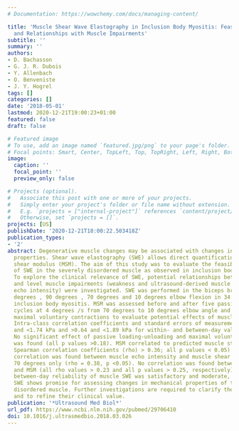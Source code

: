 ```yaml
---
# Documentation: https://wowchemy.com/docs/managing-content/

title: 'Muscle Shear Wave Elastography in Inclusion Body Myositis: Feasibility, Reliability
  and Relationships with Muscle Impairments'
subtitle: ''
summary: ''
authors:
- D. Bachasson
- G. J. R. Dubois
- Y. Allenbach
- O. Benveniste
- J. Y. Hogrel
tags: []
categories: []
date: '2018-05-01'
lastmod: 2020-12-21T19:00:23+01:00
featured: false
draft: false

# Featured image
# To use, add an image named `featured.jpg/png` to your page's folder.
# Focal points: Smart, Center, TopLeft, Top, TopRight, Left, Right, BottomLeft, Bottom, BottomRight.
image:
  caption: ''
  focal_point: ''
  preview_only: false

# Projects (optional).
#   Associate this post with one or more of your projects.
#   Simply enter your project's folder or file name without extension.
#   E.g. `projects = ["internal-project"]` references `content/project/deep-learning/index.md`.
#   Otherwise, set `projects = []`.
projects: [US]
publishDate: '2020-12-21T18:00:22.503418Z'
publication_types:
- '2'
abstract: Degenerative muscle changes may be associated with changes in muscle mechanical
  properties. Shear wave elastography (SWE) allows direct quantification of muscle
  shear modulus (MSM). The aim of this study was to evaluate the feasibility and reliability
  of SWE in the severely disordered muscle as observed in inclusion body myositis.
  To explore the clinical relevance of SWE, potential relationships between MSM values
  and level muscle impairments (weakness and ultrasound-derived muscle thickness and
  echo intensity) were investigated. SWE was performed in the biceps brachii at 100
  degrees , 90 degrees , 70 degrees and 10 degrees elbow flexion in 34 patients with
  inclusion body myositis. MSM was assessed before and after five passive stretch-shortening
  cycles at 4 degrees /s from 70 degrees to 10 degrees elbow angle and after three
  maximal voluntary contractions to evaluate potential effects of muscle pre-conditioning.
  Intra-class correlation coefficients and standard errors of measurements were >0.83
  and <1.74 kPa and >0.64 and <1.89 kPa for within- and between-day values, respectively.
  No significant effect of passive loading-unloading and maximal voluntary contractions
  was found (all p values >0.18). MSM correlated to predicted muscle strength (all
  Spearman correlation coefficients (rho) > 0.36; all p values < 0.05). A significant
  correlation was found between muscle echo intensity and muscle shear modulus at
  70 degrees only (rho = 0.38, p <0.05). No correlation was found between muscle thickness
  and MSM (all rho values > 0.23 and all p values > 0.25, respectively). Within- and
  between-day reliability of muscle SWE was satisfactory and moderate, respectively.
  SWE shows promise for assessing changes in mechanical properties of the severely
  disordered muscle. Further investigations are required to clarify these findings
  and to refine their clinical value.
publication: '*Ultrasound Med Biol*'
url_pdf: https://www.ncbi.nlm.nih.gov/pubmed/29706410
doi: 10.1016/j.ultrasmedbio.2018.03.026
---
```

